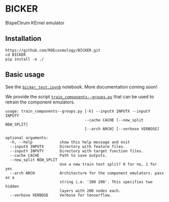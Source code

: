 # BICKER
BIspeCtrum KErnel emulator

## Installation

```
https://github.com/ROEcosmology/BICKER.git
cd BICKER
pip install -e ./
```
## Basic usage

See the [`bicker_test.ipynb`](https://github.com/ROEcosmology/BICKER/blob/main/notebooks/bicker_test.ipynb) notebook.
More documentation coming soon!

We provide the script [`train_components--groups.py`](https://github.com/ROEcosmology/BICKER/blob/main/scripts/train_components--groups.py) that can be used to retrain the component emulators.

```
usage: train_components--groups.py [-h] --inputX INPUTX --inputY INPUTY
                                   --cache CACHE [--new_split NEW_SPLIT]
                                   [--arch ARCH] [--verbose VERBOSE]

optional arguments:
  -h, --help            show this help message and exit
  --inputX INPUTX       Directory with feature files.
  --inputY INPUTY       Directory with target function files.
  --cache CACHE         Path to save outputs.
  --new_split NEW_SPLIT
                        Use a new train test split? 0 for no, 1 for yes
  --arch ARCH           Architecture for the component emulators. pass as a
                        string i.e. '200 200'. This specifies two hidden
                        layers with 200 nodes each.
  --verbose VERBOSE     Verbose for tensorflow.
  ```
